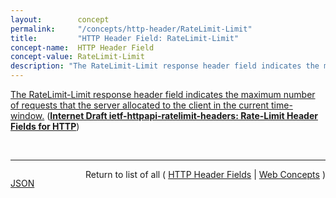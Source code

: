 ```yaml
---
layout:        concept
permalink:     "/concepts/http-header/RateLimit-Limit"
title:         "HTTP Header Field: RateLimit-Limit"
concept-name:  HTTP Header Field
concept-value: RateLimit-Limit
description: "The RateLimit-Limit response header field indicates the maximum number of requests that the server allocated to the client in the current time-window."
---
```


[The RateLimit-Limit response header field indicates the maximum number of requests that the server allocated to the client in the current time-window.](https://datatracker.ietf.org/doc/html/draft-ietf-httpapi-ratelimit-headers#section-3.1 "Read documentation for HTTP Header Field &#34;RateLimit-Limit&#34;") (**[Internet Draft ietf-httpapi-ratelimit-headers: Rate-Limit Header Fields for HTTP](/specs/IETF/I-D/ietf-httpapi-ratelimit-headers "This document defines the RateLimit-Limit, RateLimit-Remaining, RateLimit-Reset header fields for HTTP, thus allowing servers to publish current request quotas and clients to shape their request policy and avoid being throttled out.")**)

<br/>
<hr/>

<p style="float : left"><a href="./RateLimit-Limit.json" title="JSON representing this particular Web Concept value">JSON</a></p>
<p style="text-align: right">Return to list of all ( <a href="../http-header/">HTTP Header Fields</a> | <a href="../">Web Concepts</a> )</p>
